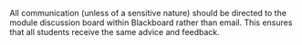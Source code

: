 All communication (unless of a sensitive nature) should be directed to the module discussion board within Blackboard rather than email. This ensures that all students receive the same advice and feedback.
